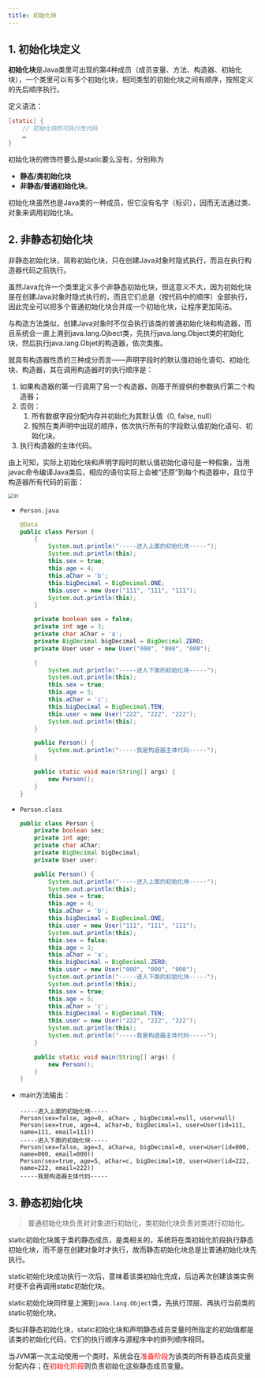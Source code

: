 ```yaml
---
title: 初始化块
---
```


## 1. 初始化块定义

**初始化块**是Java类里可出现的第4种成员（成员变量、方法、构造器、初始化块），一个类里可以有多个初始化块，相同类型的初始化块之间有顺序，按照定义的先后顺序执行。

定义语法：

```java
[static] {
    // 初始化块的可执行性代码
    …
}
```

初始化块的修饰符要么是static要么没有，分别称为

- **静态/类初始化块**
- **非静态/普通初始化块**。

初始化块虽然也是Java类的一种成员，但它没有名字（标识），因而无法通过类、对象来调用初始化块。

## 2. 非静态初始化块

非静态初始化块，简称初始化块，只在创建Java对象时隐式执行，而且在执行构造器代码之前执行。

虽然Java允许一个类里定义多个非静态初始化块，但这意义不大，因为初始化块是在创建Java对象时隐式执行的，而且它们总是（按代码中的顺序）全部执行，因此完全可以把多个普通初始化块合并成一个初始化块，让程序更加简洁。

与构造方法类似，创建Java对象时不仅会执行该类的普通初始化块和构造器，而且系统会一直上溯到java.lang.Ojbect类，先执行java.lang.Object类的初始化块，然后执行java.lang.Objet的构造器，依次类推。

就具有构造器性质的三种成分而言——声明字段时的默认值初始化语句、初始化块、构造器，其在调用构造器时的执行顺序是：

1. 如果构造器的第一行调用了另一个构造器，则基于所提供的参数执行第二个构造器；
2. 否则：
    1. 所有数据字段分配内存并初始化为其默认值（0, false, null）
    2. 按照在类声明中出现的顺序，依次执行所有的字段默认值初始化语句、初始化块。
3. 执行构造器的主体代码。

由上可知，实际上初始化块和声明字段时的默认值初始化语句是一种假象，当用javac命令编译Java类后，相应的语句实际上会被“还原”到每个构造器中，且位于构造器所有代码的前面：

<img src="https://chua-n.gitee.io/figure-bed/notebook/Java/31.png" alt="31" style="zoom:67%;" />

- `Person.java`

    ```java
    @Data
    public class Person {
        {
            System.out.println("-----进入上面的初始化块-----");
            System.out.println(this);
            this.sex = true;
            this.age = 4;
            this.aChar = 'b';
            this.bigDecimal = BigDecimal.ONE;
            this.user = new User("111", "111", "111");
            System.out.println(this);
        }
    
        private boolean sex = false;
        private int age = 3;
        private char aChar = 'a';
        private BigDecimal bigDecimal = BigDecimal.ZERO;
        private User user = new User("000", "000", "000");
    
        {
            System.out.println("-----进入下面的初始化块-----");
            System.out.println(this);
            this.sex = true;
            this.age = 5;
            this.aChar = 'c';
            this.bigDecimal = BigDecimal.TEN;
            this.user = new User("222", "222", "222");
            System.out.println(this);
        }
    
        public Person() {
            System.out.println("-----我是构造器主体代码-----");
        }
    
        public static void main(String[] args) {
            new Person();
        }
    }
    ```

- `Person.class`

    ```java
    public class Person {
        private boolean sex;
        private int age;
        private char aChar;
        private BigDecimal bigDecimal;
        private User user;
    
        public Person() {
            System.out.println("-----进入上面的初始化块-----");
            System.out.println(this);
            this.sex = true;
            this.age = 4;
            this.aChar = 'b';
            this.bigDecimal = BigDecimal.ONE;
            this.user = new User("111", "111", "111");
            System.out.println(this);
            this.sex = false;
            this.age = 3;
            this.aChar = 'a';
            this.bigDecimal = BigDecimal.ZERO;
            this.user = new User("000", "000", "000");
            System.out.println("-----进入下面的初始化块-----");
            System.out.println(this);
            this.sex = true;
            this.age = 5;
            this.aChar = 'c';
            this.bigDecimal = BigDecimal.TEN;
            this.user = new User("222", "222", "222");
            System.out.println(this);
            System.out.println("-----我是构造器主体代码-----");
        }
    
        public static void main(String[] args) {
            new Person();
        }
    }
    ```

- main方法输出：

    ```text
    -----进入上面的初始化块-----
    Person(sex=false, age=0, aChar= , bigDecimal=null, user=null)
    Person(sex=true, age=4, aChar=b, bigDecimal=1, user=User(id=111, name=111, email=111))
    -----进入下面的初始化块-----
    Person(sex=false, age=3, aChar=a, bigDecimal=0, user=User(id=000, name=000, email=000))
    Person(sex=true, age=5, aChar=c, bigDecimal=10, user=User(id=222, name=222, email=222))
    -----我是构造器主体代码-----
    ```

## 3. 静态初始化块

> 普通初始化块负责对对象进行初始化，类初始化块负责对类进行初始化。

static初始化块属于类的静态成员，是类相关的，系统将在类初始化阶段执行静态初始化块，而不是在创建对象时才执行，故而静态初始化块总是比普通初始化块先执行。

static初始化块成功执行一次后，意味着该类初始化完成，后边再次创建该类实例时便不会再调用static初始化块。

static初始化块同样是上溯到`java.lang.Object`类，先执行顶层、再执行当前类的static初始化块。

类似非静态初始化块，static初始化块和声明静态成员变量时所指定的初始值都是该类的初始化代码，它们的执行顺序与源程序中的排列顺序相同。

当JVM第一次主动使用一个类时，系统会在<font color="red">准备阶段</font>为该类的所有静态成员变量分配内存；在<font color="red">初始化阶段</font>则负责初始化这些静态成员变量。

